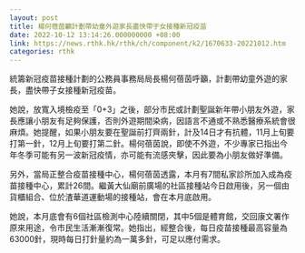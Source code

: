 ```yaml
---
layout: post
title: 楊何蓓茵籲計劃帶幼童外遊家長盡快帶子女接種新冠疫苗
date: 2022-10-12 13:14:26.000000000 +08:00
link: https://news.rthk.hk/rthk/ch/component/k2/1670633-20221012.htm
categories: rthk
---
```


統籌新冠疫苗接種計劃的公務員事務局局長楊何蓓茵呼籲，計劃帶幼童外遊的家長，盡快帶子女接種新冠疫苗。

她說，放寬入境檢疫至「0+3」之後，部分市民或計劃聖誕新年帶小朋友外遊，家長應讓小朋友有足夠保護，否則外遊期間染病，因語言不通或不熟悉醫療系統會很麻煩。她提醒，如果小朋友要在聖誕前打齊兩針，計及14日才有抗體，11月上旬要打第一針，12月上旬要打第二針。楊何蓓茵說，即使不外遊，不少專家已指出今年冬季可能有另一波新冠疫情，亦可能有流感夾擊，因此要為小朋友做好準備。

另外，當局正整合疫苗接種中心，楊何蓓茵透露，本月有7間私家診所加入成為疫苗接種中心，累計26間。繼黃大仙廟前廣場的社區接種站今日啟用後，另一個由貨櫃組合、位於渣華道運動場的接種站，會在本月底啟用。

她說，本月底會有6個社區檢測中心陸續關閉，其中5個是體育館，交回康文署作原來用途，令市民生活漸漸復常。她指出，經整合後，每日疫苗接種最高容量為63000針，現時每日打針量約為一萬多針，可足以應付需求。
